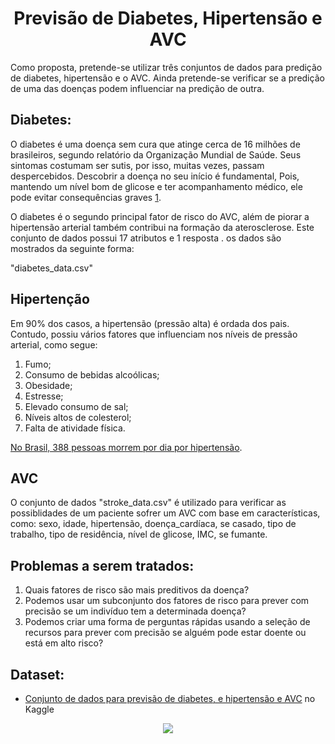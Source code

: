 
    
<h1><center> Previsão de Diabetes, Hipertensão e AVC </center></h1>

Como proposta, pretende-se utilizar três conjuntos de dados para predição de diabetes, hipertensão e o AVC. Ainda pretende-se verificar se a predição de uma das doenças podem influenciar na predição de outra. 

## Diabetes:

 O diabetes é uma doença sem cura que atinge cerca de 16 milhões de brasileiros, segundo relatório da Organização Mundial de Saúde. Seus sintomas costumam ser sutis, por isso, muitas vezes, passam despercebidos. Descobrir a doença no seu início é fundamental, Pois, mantendo um nível bom de glicose e ter acompanhamento médico, ele pode evitar consequências graves [1].


O diabetes é o segundo principal fator de risco do AVC, além de piorar a hipertensão arterial também contribui na formação da aterosclerose. Este conjunto de dados possui 17 atributos e 1 resposta . os dados são mostrados da seguinte forma: 

"diabetes_data.csv"




## Hipertenção
Em 90% dos casos, a hipertensão (pressão alta) é ordada dos pais. Contudo, possiu vários fatores que influenciam nos níveis de pressão arterial, como segue:

1. Fumo;
2. Consumo de bebidas alcoólicas;
3. Obesidade;
4. Estresse;
5. Elevado consumo de sal;
6. Níveis altos de colesterol;
7. Falta de atividade física.

[No Brasil, 388 pessoas morrem por dia por hipertensão](https://www.gov.br/saude/pt-br/assuntos/saude-de-a-a-z/h/hipertensao#:~:text=A%20hipertens%C3%A3o%20arterial%20ou%20press%C3%A3o,(ou%2014%20por%209).).


## AVC
O conjunto de dados "stroke_data.csv" é utilizado para verificar as possiblidades de um paciente sofrer um AVC com base em características, como: sexo, idade, hipertensão, doença_cardíaca, se casado, tipo de trabalho, tipo de residência, nível de glicose, IMC, se fumante.


## Problemas a serem tratados: 

1. Quais fatores de risco são mais preditivos da doença?
2. Podemos usar um subconjunto dos fatores de risco para prever com precisão se um indivíduo tem a determinada doença?
3. Podemos criar uma forma de perguntas rápidas usando a seleção de recursos para prever com precisão se alguém pode estar doente ou está em alto risco?


## Dataset: 
  * [Conjunto de dados para previsão de diabetes, e hipertensão e AVC](https://www.kaggle.com/datasets/prosperchuks/health-dataset) no Kaggle 




[1]:  http://www.prontosaude.com.br/post/diabetes-a-importancia-do-diagnostico-precoce


<p align="center">
<img src="http://img.shields.io/static/v1?label=STATUS&message=EM%20DESENVOLVIMENTO&color=GREEN&style=for-the-badge"/>
</p> 